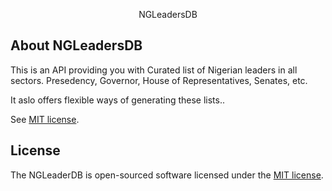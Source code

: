 <p align="center">NGLeadersDB</p>


## About NGLeadersDB
This is an API providing you with Curated list of Nigerian leaders in all sectors. Presedency, Governor, House of Representatives, Senates, etc.

It aslo offers flexible ways of generating these lists..

See [MIT license](https://opensource.org/licenses/MIT).


## License

The NGLeaderDB is open-sourced software licensed under the [MIT license](https://opensource.org/licenses/MIT).
